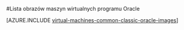 <properties
  pageTitle="Lista obrazów maszyn wirtualnych Oracle | Microsoft Azure"
  description="Pobierz listę Oracle obrazów w galerii Azure i Dowiedz się, jak utworzyć maszyn wirtualnych Oracle."
  services="virtual-machines-windows"
  documentationCenter=""
  authors="rickstercdn"
  manager="timlt"
  editor=""
  tags="azure-service-management, azure-resource-manager"/>

<tags
  ms.service="virtual-machines-windows"
  ms.devlang="na"
  ms.topic="article"
  ms.tgt_pltfrm="vm-windows"
  ms.workload="infrastructure-services"
  ms.date="09/06/2016"
  ms.author="rclaus" />

#<a name="list-of-oracle-virtual-machine-images"></a>Lista obrazów maszyn wirtualnych programu Oracle

[AZURE.INCLUDE [virtual-machines-common-classic-oracle-images](../../includes/virtual-machines-common-classic-oracle-images.md)]

